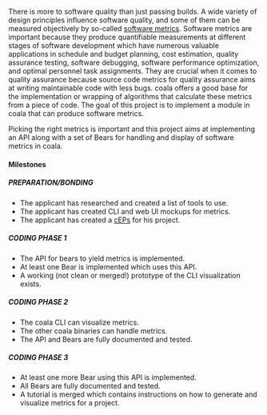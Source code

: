 There is more to software quality than just passing builds. A wide variety
of design principles influence software quality, and some of them can be
measured objectively by so-called
[software metrics](https://en.wikipedia.org/wiki/Software_metric).
Software metrics are important because they produce quantifiable measurements
at different stages of software development which have numerous valuable
applications in schedule and budget planning, cost estimation, quality
assurance testing, software debugging, software performance optimization, and
optimal personnel task assignments. They are crucial when it comes to quality
assurance because source code metrics for quality assurance aims at writing
maintainable code with less bugs. coala offers a good base for the
implementation or wrapping of algorithms that calculate these metrics from a
piece of code. The goal of this project is to implement a module in coala that
can produce software metrics.

Picking the right metrics is important and this project aims at implementing
an API along with a set of Bears for handling and display of software metrics
in coala.

#### Milestones

##### PREPARATION/BONDING

* The applicant has researched and created a list of tools to use.
* The applicant has created CLI and web UI mockups for metrics.
* The applicant has created a [cEPs](https://coala.io/cep) for his project.

##### CODING PHASE 1

* The API for bears to yield metrics is implemented.
* At least one Bear is implemented which uses this API.
* A working (not clean or merged!) prototype of the CLI visualization
  exists.

##### CODING PHASE 2

* The coala CLI can visualize metrics.
* The other coala binaries can handle metrics.
* The API and Bears are fully documented and tested.

##### CODING PHASE 3

* At least one more Bear using this API is implemented.
* All Bears are fully documented and tested.
* A tutorial is merged which contains instructions on how to generate and
  visualize metrics for a project.
